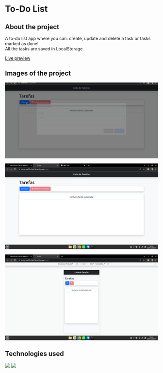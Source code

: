 # To-Do List

## About the project

A to-do list app where you can: create, update and delete a task or tasks marked as done!
<br>
All the tasks are saved in LocalStorage. 

[Live preview](https://sunny-souffle-2a6f18.netlify.app/)

## Images of the project

![GIF of the project](https://github.com/Chumbinho1/to-do-angular-app/blob/main/src/assets/gifs/to-do-angular-app.gif)

![Image of the project](https://github.com/Chumbinho1/to-do-angular-app/blob/main/src/assets/images/to-do-angular-app.png)

![Image of the project](https://github.com/Chumbinho1/to-do-angular-app/blob/main/src/assets/images/to-do-angular-app2.png)
## Technologies used

<img width="64px" src="https://cdn.jsdelivr.net/gh/devicons/devicon/icons/angularjs/angularjs-plain.svg" /> <img width="64px" src="https://cdn.jsdelivr.net/gh/devicons/devicon/icons/bootstrap/bootstrap-original.svg" />
          